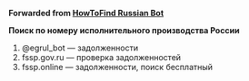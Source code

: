 **Forwarded from [HowToFind Russian Bot](https://t.me/HowToFindRU_Robot)**

**Поиск по номеру исполнительного производства России** 

1. @egrul_bot — задолженности
2. fssp.gov.ru — проверка задолженностей
3. fssp.online — задолженности, поиск бесплатный